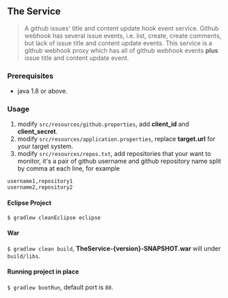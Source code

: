 ## The Service
> A github issues' title and content update hook event service.
Github webhook has several issue events, i.e. list, create, create comments, but lack of issue title and content update events. This service is a github webhook proxy which has all of github webhook events **plus** issue title and content update event.

### Prerequisites
- java 1.8 or above.

### Usage

1. modify ``src/resources/github.properties``, add **client_id** and **client_secret**.
2. modify ``src/resources/application.properties``, replace **target.url** for your target system.
3. modify ``src/resources/repos.txt``, add repositories that your want to monitor, it's a pair of github username and github repository name split by comma at each line, for example 
```
username1,repository1
username2,repository2
```


#### Eclipse Project
``$ gradlew cleanEclipse eclipse``

#### War
``$ gradlew clean build``, **TheService-{version}-SNAPSHOT.war** will under ``build/libs``.

#### Running project in place
``$ gradlew bootRun``, default port is ``80``.
